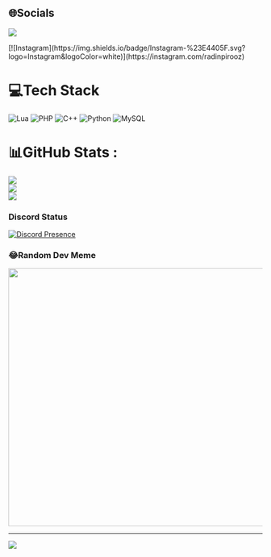 ## 🌐Socials
 <p><a href="https://discord.gg/4kBbHHx7Bj">
     <img src="https://img.shields.io/discord/803577880410980364?style=for-the-badge&logo=discord&labelColor=7289da&logoColor=white&color=2c2f33&label=Discord"/>
 </a></p>
[![Instagram](https://img.shields.io/badge/Instagram-%23E4405F.svg?logo=Instagram&logoColor=white)](https://instagram.com/radinpirooz) 

# 💻Tech Stack
![Lua](https://img.shields.io/badge/lua-%232C2D72.svg?style=for-the-badge&logo=lua&logoColor=white) ![PHP](https://img.shields.io/badge/php-%23777BB4.svg?style=for-the-badge&logo=php&logoColor=white) ![C++](https://img.shields.io/badge/c++-%2300599C.svg?style=for-the-badge&logo=c%2B%2B&logoColor=white) ![Python](https://img.shields.io/badge/python-3670A0?style=for-the-badge&logo=python&logoColor=ffdd54) ![MySQL](https://img.shields.io/badge/mysql-%2300f.svg?style=for-the-badge&logo=mysql&logoColor=white)
# 📊GitHub Stats :
![](https://github-readme-stats.vercel.app/api?username=RadinPirouz&theme=radical&hide_border=false&include_all_commits=false&count_private=true)<br/>
![](https://github-readme-streak-stats.herokuapp.com/?user=RadinPirouz&theme=radical&hide_border=false)<br/>
![](https://github-readme-stats.vercel.app/api/top-langs/?username=RadinPirouz&theme=radical&hide_border=false&include_all_commits=false&count_private=true&layout=compact)
### Discord Status
[![Discord Presence](https://lanyard-profile-readme.vercel.app/api/587998193963237387)](https://discord.com/users/587998193963237387)

### 😂Random Dev Meme
<img src="https://random-memer.herokuapp.com/" width="512px"/>

---
[![](https://visitcount.itsvg.in/api?id=RadinPirouz&icon=0&color=11)](https://visitcount.itsvg.in)
